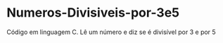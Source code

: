 # Numeros-Divisiveis-por-3e5
Código em linguagem C. Lê um número e diz se é divisível por 3 e por 5 
